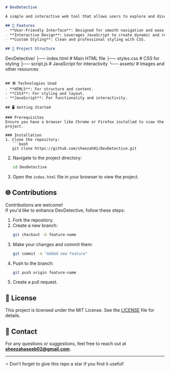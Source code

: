 

```markdown
# DevDetective

A simple and interactive web tool that allows users to explore and discover developer-related resources, tools, and information, built using HTML, CSS, and JavaScript.

## 🌟 Features
- **User-Friendly Interface**: Designed for smooth navigation and ease of use.
- **Interactive Design**: Leverages JavaScript to create dynamic and responsive elements.
- **Custom Styling**: Clean and professional styling with CSS.

## 📂 Project Structure
```
DevDetective/
├── index.html         # Main HTML file
├── styles.css         # CSS for styling
├── script.js          # JavaScript for interactivity
└── assets/            # Images and other resources
```

## 🛠️ Technologies Used
- **HTML5**: For structure and content.
- **CSS3**: For styling and layout.
- **JavaScript**: For functionality and interactivity.

## 🖥️ Getting Started

### Prerequisites
Ensure you have a browser like Chrome or Firefox installed to view the project.

### Installation
1. Clone the repository:
   ```bash
   git clone https://github.com/sheezah01/DevDetective.git
   ```
2. Navigate to the project directory:
   ```bash
   cd DevDetective
   ```
3. Open the `index.html` file in your browser to view the project.


## 🌐 Contributions
Contributions are welcome!  
If you'd like to enhance DevDetective, follow these steps:
1. Fork the repository.
2. Create a new branch:
   ```bash
   git checkout -b feature-name
   ```
3. Make your changes and commit them:
   ```bash
   git commit -m "Added new feature"
   ```
4. Push to the branch:
   ```bash
   git push origin feature-name
   ```
5. Create a pull request.

## 📝 License
This project is licensed under the MIT License. See the [LICENSE](LICENSE) file for details.

## 📧 Contact
For any questions or suggestions, feel free to reach out at **sheezahaseeb02@gmail.com**.

---

⭐️ Don't forget to give this repo a star if you find it useful!
```
